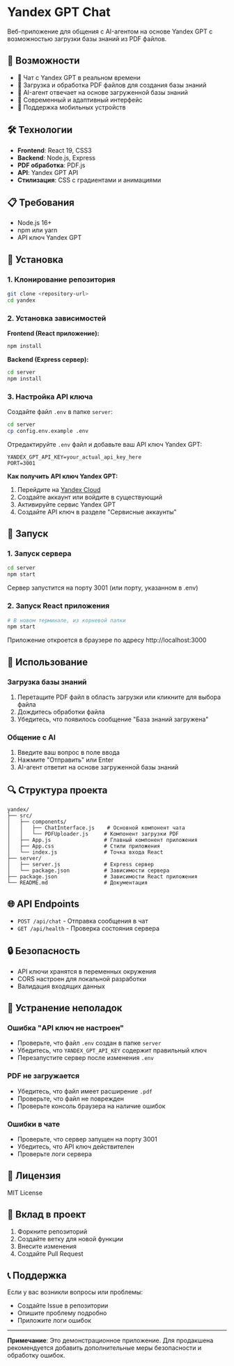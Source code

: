 # Yandex GPT Chat

Веб-приложение для общения с AI-агентом на основе Yandex GPT с возможностью загрузки базы знаний из PDF файлов.

## 🚀 Возможности

- 💬 Чат с Yandex GPT в реальном времени
- 📄 Загрузка и обработка PDF файлов для создания базы знаний
- 🧠 AI-агент отвечает на основе загруженной базы знаний
- 🎨 Современный и адаптивный интерфейс
- 📱 Поддержка мобильных устройств

## 🛠️ Технологии

- **Frontend**: React 19, CSS3
- **Backend**: Node.js, Express
- **PDF обработка**: PDF.js
- **API**: Yandex GPT API
- **Стилизация**: CSS с градиентами и анимациями

## 📋 Требования

- Node.js 16+ 
- npm или yarn
- API ключ Yandex GPT

## 🔧 Установка

### 1. Клонирование репозитория
```bash
git clone <repository-url>
cd yandex
```

### 2. Установка зависимостей

**Frontend (React приложение):**
```bash
npm install
```

**Backend (Express сервер):**
```bash
cd server
npm install
```

### 3. Настройка API ключа

Создайте файл `.env` в папке `server`:
```bash
cd server
cp config.env.example .env
```

Отредактируйте `.env` файл и добавьте ваш API ключ Yandex GPT:
```env
YANDEX_GPT_API_KEY=your_actual_api_key_here
PORT=3001
```

**Как получить API ключ Yandex GPT:**
1. Перейдите на [Yandex Cloud](https://cloud.yandex.ru/)
2. Создайте аккаунт или войдите в существующий
3. Активируйте сервис Yandex GPT
4. Создайте API ключ в разделе "Сервисные аккаунты"

## 🚀 Запуск

### 1. Запуск сервера
```bash
cd server
npm start
```

Сервер запустится на порту 3001 (или порту, указанном в .env)

### 2. Запуск React приложения
```bash
# В новом терминале, из корневой папки
npm start
```

Приложение откроется в браузере по адресу http://localhost:3000

## 📖 Использование

### Загрузка базы знаний
1. Перетащите PDF файл в область загрузки или кликните для выбора файла
2. Дождитесь обработки файла
3. Убедитесь, что появилось сообщение "База знаний загружена"

### Общение с AI
1. Введите ваш вопрос в поле ввода
2. Нажмите "Отправить" или Enter
3. AI-агент ответит на основе загруженной базы знаний

## 🔍 Структура проекта

```
yandex/
├── src/
│   ├── components/
│   │   ├── ChatInterface.js    # Основной компонент чата
│   │   └── PDFUploader.js     # Компонент загрузки PDF
│   ├── App.js                 # Главный компонент приложения
│   ├── App.css                # Стили приложения
│   └── index.js               # Точка входа React
├── server/
│   ├── server.js              # Express сервер
│   └── package.json           # Зависимости сервера
├── package.json               # Зависимости React приложения
└── README.md                  # Документация
```

## 🌐 API Endpoints

- `POST /api/chat` - Отправка сообщения в чат
- `GET /api/health` - Проверка состояния сервера

## 🔒 Безопасность

- API ключи хранятся в переменных окружения
- CORS настроен для локальной разработки
- Валидация входящих данных

## 🐛 Устранение неполадок

### Ошибка "API ключ не настроен"
- Проверьте, что файл `.env` создан в папке `server`
- Убедитесь, что `YANDEX_GPT_API_KEY` содержит правильный ключ
- Перезапустите сервер после изменения `.env`

### PDF не загружается
- Убедитесь, что файл имеет расширение `.pdf`
- Проверьте, что файл не поврежден
- Проверьте консоль браузера на наличие ошибок

### Ошибки в чате
- Проверьте, что сервер запущен на порту 3001
- Убедитесь, что API ключ действителен
- Проверьте логи сервера

## 📝 Лицензия

MIT License

## 🤝 Вклад в проект

1. Форкните репозиторий
2. Создайте ветку для новой функции
3. Внесите изменения
4. Создайте Pull Request

## 📞 Поддержка

Если у вас возникли вопросы или проблемы:
- Создайте Issue в репозитории
- Опишите проблему подробно
- Приложите логи ошибок

---

**Примечание**: Это демонстрационное приложение. Для продакшена рекомендуется добавить дополнительные меры безопасности и обработку ошибок.
